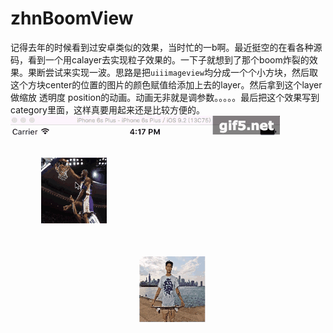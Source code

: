 # zhnBoomView
记得去年的时候看到过安卓类似的效果，当时忙的一b啊。最近挺空的在看各种源码，看到一个用calayer去实现粒子效果的。一下子就想到了那个boom炸裂的效果。果断尝试来实现一波。思路是把`uiiimageview`均分成一个个小方块，然后取这个方块center的位置的图片的颜色赋值给添加上去的layer。然后拿到这个layer做缩放 透明度 position的动画。动画无非就是调参数。。。。。最后把这个效果写到category里面，这样真要用起来还是比较方便的。
![gif](https://raw.githubusercontent.com/zhnnnnn/zhnBoomView/master/boom.gif)
